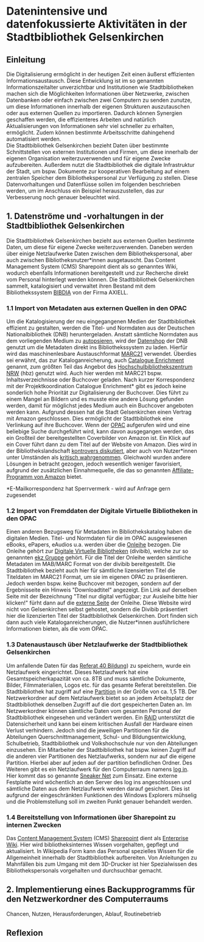 # Datenintensive und datenfokussierte Aktivitäten in der Stadtbibliothek Gelsenkirchen

## Einleitung

Die Digitalisierung ermöglicht in der heutigen Zeit einen äußerst effizienten Informationsaustausch. Diese Entwicklung ist im so genannten Informationszeitalter unverzichtbar und Institutionen wie Stadtbibliotheken machen sich die Möglichkeiten Informationen über Netzwerke, zwischen Datenbanken oder einfach zwischen zwei Computern zu senden zunutze, um diese Informationen innerhalb der eigenen Strukturen auszutauschen oder aus externen Quellen zu importieren. Dadurch können Synergien geschaffen werden, die effizienteres Arbeiten und natürlich Aktualisierungen von Informationen sehr viel schneller zu erhalten, ermöglicht. Zudem können bestimmte Arbeitsschritte dahingehend automatisiert werden.   
Die Stadtbibliothek Gelsenkirchen bezieht Daten über bestimmte Schnittstellen von externen Institutionen und Firmen, um diese innerhalb der eigenen Organisation weiterzuverwenden und für eigene Zwecke aufzubereiten. Außerdem nutzt die Stadtbibliothek die digitale Infrastruktur der Stadt, um bspw. Dokumente zur kooperativen Bearbeitung auf einem zentralen Speicher dem Bibliothekspersonal zur Verfügung zu stellen. Diese Datenvorhaltungen und Datenflüsse sollen im folgenden beschrieben werden, um im Anschluss ein Beispiel herauszustellen, das zur Verbesserung noch genauer beleuchtet wird. 

## 1. Datenströme und -vorhaltungen in der Stadtbibliothek Gelsenkirchen

Die Stadtbibliothek Gelsenkirchen bezieht aus externen Quellen bestimmte Daten, um diese für eigene Zwecke weiterzuverwenden. Daneben werden über einige Netzlaufwerke Daten zwischen dem Bibliothekspersonal, aber auch zwischen Bibliotheksnutzer*innen ausgetauscht. Das Content Management System (CMS) Sharepoint dient als so genanntes Wiki, wodurch ebenfalls Informationen bereitgestellt und zur Recherche direkt vom Personal hinterlegt werden können. Die Stadtbibliothek Gelsenkirchen sammelt, katalogisiert und verwaltet ihren Bestand mit dem Bibliothekssystem [BIBDIA](https://www.axiell.de/bibdia/) von der Firma AXIELL. 

  ### 1.1 Import von Metadaten aus externen Quellen in den OPAC 

Um die Katalogisierung der neu eingegangenen Medien der Stadtbibliothek effizient zu gestalten, werden die Titel- und Normdaten aus der Deutschen Nationalbibliothek (DNB) heruntergeladen. Anstatt sämtliche Normdaten aus dem vorliegenden Medium zu [autopsieren](https://de.wikipedia.org/wiki/Autopsie_(Bibliothekswesen)), wird der [Datenshop](https://www.dnb.de/DE/Header/Hilfe/datenshop.html) der DNB genutzt um die Metadaten direkt ins Bibliothekssystem zu laden. Hierfür wird das maschinenlesbare Austauschformat [MARC21](https://www.dnb.de/DE/Standardisierung/Formate/MARC21/marc21_node.html) verwendet. Überdies sei erwähnt, das zur Kataloganreicherung, auch [Catalogue Enrichment](https://www.hbz-nrw.de/produkte/digitalisierung/catalogue-enrichment) genannt, zum größten Teil das Angebot des [Hochschulbibliothekszentrum NRW](https://www.hbz-nrw.de/ueber-uns) (hbz) genutzt wird. Auch hier werden mit MARC21 bspw. Inhaltsverzeichnisse oder Buchcover geladen. Nach kurzer Korrespondenz mit der Projektkoordination Catalogue Enrichment* gibt es jedoch keine sonderlich hohe Priorität zur Digitalisierung der Buchcover. Dies führt zu einem Mangel an Bildern und es musste eine andere Lösung gefunden werden, damit für möglichst jedes Medium auch ein Buchcover angeboten werden kann. Aufgrund dessen hat die Stadt Gelsenkirchen einen Vertrag mit Amazon geschlossen. Dies ermöglicht der Stadtbibliothek eine Verlinkung auf ihre 
Buchcover. Wenn der [OPAC](https://katalog.stadtbibliothek-ge.de/opax/de/qsim.html.S) aufgerufen wird und eine beliebige Suche durchgeführt wird, kann davon ausgegangen werden, das ein Großteil der bereitgestellten Coverbilder von Amazon ist. Ein Klick auf ein Cover führt dann zu dem Titel auf der Website von Amazon. Dies wird in der Bibliothekslandschaft [kontrovers diskutiert](https://www.kribiblio.de/?p=681), aber auch von Nutzer*innen unter Umständen als [kritisch 
wahrgenommen](https://www.bib-info.de/verband/publikationen/aktuell.html?tx_ttnews%5Btt_news%5D=4524&cHash=d764971a32). Gleichwohl wurden andere Lösungen in betracht gezogen, jedoch wesentlich weniger favorisiert, aufgrund der zusätzlichen Einnahmequelle, die das so genannten [Affiliate-Programm von Amazon](https://partnernet.amazon.de/) bietet.

*E-Mailkorrespondenz hat Sperrvermerk - wird auf Anfrage gern zugesendet
 
  ### 1.2 Import von Fremddaten der Digitale Virtuelle Bibliotheken in den OPAC 

Einen anderen Bezugsweg für Metadaten im Bibliothekskatalog haben die digitalen Medien. Titel- und Normdaten für die im OPAC ausgewiesenen eBooks, ePapers, eAudios u.a. werden über 
die [Onleihe](http://www.onleihe.net/) bezogen. Die Onleihe gehört zur [Digitale Virtuelle Bibliotheken](http://www.onleihe.net/unternehmen.html) (divibib), welche zur so genannten [ekz 
Gruppe](http://www.onleihe.net/unternehmen/die-ekz-gruppe.html) gehört. Für die Titel der Onleihe werden sämtliche Metadaten im MAB/MARC Format von der divibib bereitgestellt. Die Stadtbibliothek bezieht auch hier für 
sämtliche lizensierten Titel die Titeldaten im MARC21 Format, um sie im eigenen OPAC zu präsentieren. Jedoch werden bspw. keine Buchcover mit bezogen, sondern auf der Ergebnisseite ein Hinweis "Downloadtitel" 
angezeigt. Ein Link auf derselben Seite mit der Bezeichnung "Titel nur digital verfügbar; zur Ausleihe bitte hier klicken!" fürht dann auf die [externe 
Seite](https://ebib.onleihe.de/gelsenkirchen/frontend/welcome,51-0-0-100-0-0-1-0-0-0-0.html) der Onleihe. Diese Website wird nicht von Gelsenkirchen selbst gehostet, sondern die Divibib präsentiert hier die 
lizenzierten Titel der Stadtbibliothek Gelsenkirchen. Dort finden sich dann auch viele Kataloganreicherungen, die Nutzer*innen ausführlichere Informationen bieten, als die vom OPAC.

  ### 1.3 Datenaustausch über Netzlaufwerke der Stadtbibliothek Gelsenkirchen

Um anfallende Daten für das [Referat 40 Bildung](https://www.gelsenkirchen.de/de/rathaus/politik_und_verwaltung/Vorstandsbereiche_und_Dienststellen/33632-referat-40-bildung)) zu speichern, wurde ein Netzlaufwerk eingerichtet. Dieses Netzlaufwerk hat eine Gesamtspeicherkapazität von ca. 8TB und muss sämtliche Dokumente, Bilder, Filmmaterialien, Logos etc. für das gesamte Referat bereitstellen. Die Stadtbibliothek hat zugriff auf eine [Partition](https://www.itwissen.info/partition-Partition.html) in der Größe von ca. 1,5 TB. Der Netzwerkordner auf dem Netzlaufwerk bietet so an jedem Arbeitsplatz der Stadtbibliothek denselben Zugriff auf die dort gespeicherten Daten an. Im Netzwerkordner können sämtliche Daten vom gesamten Personal der Stadtbibliothek eingesehen und verändert werden. Ein [RAID](https://www.elektronik-kompendium.de/sites/com/1001011.htm) unterstützt die Datensicherheit und kann bei einem kritischen Ausfall der Hardware einen 
Verlust verhindern.  Jedoch sind die jeweiligen Partitionen für die Abteilungen Querschnittmanagement, Schul- und Bildungsentwicklung, Schulbetrieb, Stadtbibliothek und Volkshochschule nur von den Abteilungen einzusehen. Ein Mitarbeiter der Stadtbibliothek hat bspw. keinen Zugriff auf die anderen vier Partitionen des Netzlaufwerks, sondern nur auf die eigene Partition. Hierbei aber auf jeden auf der partition befindlichen Ordner.
Des Weiteren gibt es ein Netzlaufwerk für den Computerraum namens [log in](https://stadtbibliothek.gelsenkirchen.de/Homepage/Bibliotheken/Medienzentrum/login.asp). Hier kommt das so genannte [Sneaker 
Net](https://www.bet.de/lexikon/sneakernet/) zum Einsatz. Eine externe Festplatte wird wöchentlich an den Server des log ins angeschlossen und sämtliche Daten aus dem Netzlaufwerk werden darauf gesichert. Dies ist 
aufgrund der eingeschränkten Funktionen des Windows Explorers mühselig und die Problemstellung soll im zweiten Punkt genauer behandelt werden.

  ### 1.4 Bereitstellung von Informationen über Sharepoint zu internen Zwecken
 
Das [Content Management System](https://wirtschaftslexikon.gabler.de/definition/content-management-system-cms-31303) (CMS) [Sharepoint](https://products.office.com/de-de/sharepoint/collaboration) dient als 
[Enterprise Wiki](https://it-service.network/blog/2017/07/20/enterprise-wiki-chancen-und-risiken/). Hier wird bibliotheksinternes Wissen vorgehalten, gepflegt und aktualisiert. In Wikipedia Form kann das Personal 
spezielles Wissen für die Allgemeinheit innerhalb der Stadtbibliothek aufbereiten. Von Anleitungen zu Mahnfällen bis zum Umgang mit dem 3D-Drucker ist hier Spezialwissen des Bibliothekspersonals vorgehalten und 
durchsuchbar gemacht.  


## 2. Implementierung eines Backupprogramms für den Netzwerkordner des Computerraums

Chancen, Nutzen, Herausforderungen, Ablauf, Routinebetrieb


## Reflexion



